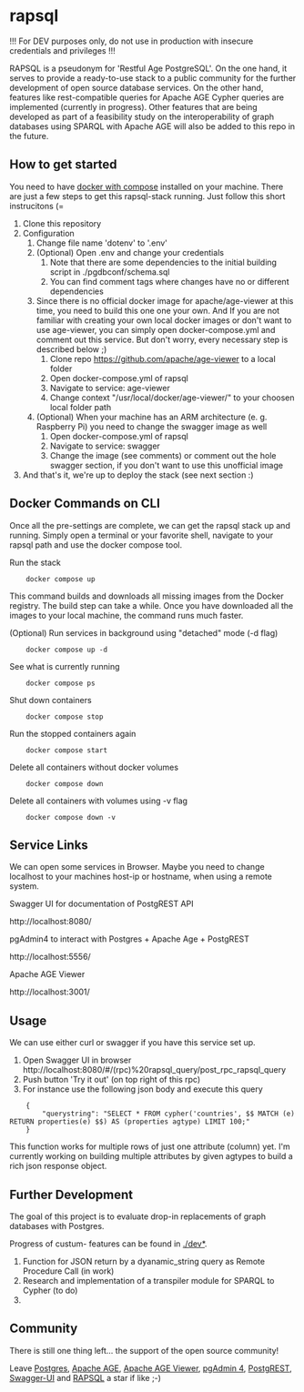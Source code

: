 # rapsql #
!!! For DEV purposes only, do not use in production with insecure credentials and privileges !!!

RAPSQL is a pseudonym for 'Restful Age PostgreSQL'. On the one hand, it serves to provide a ready-to-use stack to a public community for the further development of open source database services. On the other hand, features like rest-compatible queries for Apache AGE Cypher queries are implemented (currently in progress). Other features that are being developed as part of a feasibility study on the interoperability of graph databases using SPARQL with Apache AGE will also be added to this repo in the future.

## How to get started ##
You need to have [docker with compose](https://docs.docker.com/get-docker/) installed on your machine. There are just a few steps to get this rapsql-stack running. Just follow this short instrucitons (=

1. Clone this repository 
2. Configuration
    1. Change file name 'dotenv' to '.env'
    2. (Optional) Open .env and change your credentials
        1. Note that there are some dependencies to the initial building script in ./pgdbconf/schema.sql
        2. You can find comment tags where changes have no or different dependencies
    3. Since there is no official docker image for apache/age-viewer at this time, you need to build this one one your own. And If you are not familiar with creating your own local docker images or don't want to use age-viewer, you can simply open docker-compose.yml and comment out this service. But don't worry, every necessary step is described below ;)
        1. Clone repo https://github.com/apache/age-viewer to a local folder
        2. Open docker-compose.yml of rapsql
        3. Navigate to service: age-viewer 
        4. Change context "/usr/local/docker/age-viewer/" to your choosen local folder path
    4. (Optional) When your machine has an ARM architecture (e. g. Raspberry Pi) you need to change the swagger image as well
        1. Open docker-compose.yml of rapsql
        2. Navigate to service: swagger
        3. Change the image (see comments) or comment out the hole swagger section, if you don't want to use this unofficial image
3. And that's it, we're up to deploy the stack (see next section :) 

## Docker Commands on CLI ##
Once all the pre-settings are complete, we can get the rapsql stack up and running. Simply open a terminal or your favorite shell, navigate to your rapsql path and use the docker compose tool.

Run the stack 
~~~
    docker compose up
~~~    
This command builds and downloads all missing images from the Docker registry. The build step can take a while. Once you have downloaded all the images to your local machine, the command runs much faster.

(Optional) Run services in background using "detached" mode (-d flag)
~~~
    docker compose up -d
~~~  
See what is currently running
~~~
    docker compose ps
~~~  
Shut down containers
~~~
    docker compose stop
~~~     
Run the stopped containers again
~~~
    docker compose start
~~~ 
Delete all containers without docker volumes
~~~
    docker compose down
~~~ 
Delete all containers with volumes using -v flag
~~~
    docker compose down -v
~~~ 

## Service Links
We can open some services in Browser. Maybe you need to change localhost to your machines host-ip or hostname, when using a remote system.

Swagger UI for documentation of PostgREST API

http://localhost:8080/


pgAdmin4 to interact with Postgres + Apache Age + PostgREST 
    
http://localhost:5556/


Apache AGE Viewer
    
http://localhost:3001/


## Usage ##
We can use either curl or swagger if you have this service set up.

1. Open Swagger UI in browser http://localhost:8080/#/(rpc)%20rapsql_query/post_rpc_rapsql_query 
2. Push button 'Try it out' (on top right of this rpc)
3. For instance use the following json body and execute this query
~~~
    {
        "querystring": "SELECT * FROM cypher('countries', $$ MATCH (e) RETURN properties(e) $$) AS (properties agtype) LIMIT 100;"
    }
~~~ 
This function works for multiple rows of just one attribute (column) yet. I'm currently working on building multiple attributes by given agtypes to build a rich json response object.


## Further Development
The goal of this project is to evaluate drop-in replacements of graph databases with Postgres.

Progress of custum- features can be found in [./dev*](https://github.com/OpenSemanticLab/rapsql/tree/main/dev).

1. Function for JSON return by a dyanamic_string query as Remote Procedure Call (in work)
2. Research and implementation of a transpiler module for SPARQL to Cypher (to do)
3. 





## Community ##
There is still one thing left... the support of the open source community!

Leave [Postgres](https://github.com/postgres/postgres), [Apache AGE](https://github.com/apache/age/), [Apache AGE Viewer](https://github.com/apache/age-viewer), [pgAdmin 4](https://github.com/pgadmin-org/pgadmin4), [PostgREST](https://github.com/PostgREST/postgrest), [Swagger-UI](https://github.com/swagger-api/swagger-ui) and [RAPSQL](https://github.com/OpenSemanticLab/rapsql/) a star if like ;-)